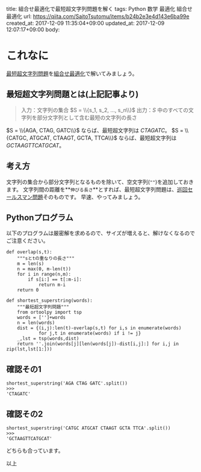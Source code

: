 title: 組合せ最適化で最短超文字列問題を解く
tags: Python 数学 最適化 組合せ最適化
url: https://qiita.com/SaitoTsutomu/items/b24b2e3e4d143e6ba99e
created_at: 2017-12-09 11:35:04+09:00
updated_at: 2017-12-09 12:07:17+09:00
body:

# これなに
[最短超文字列問題](https://qiita.com/okateim/items/9b2fb3ed0c902102ba9c)を[組合せ最適化](https://qiita.com/SaitoTsutomu/items/bfbf4c185ed7004b5721)で解いてみましょう。

## 最短超文字列問題とは(上記記事より)

>入力：文字列の集合 $S = \\{s_1, s_2, ..., s_n\\}$
出力：$S$ 中のすべての文字列を部分文字列として含む最短の文字列の長さ

$S = \\{AGA, CTAG, GATC\\}$ ならば、最短超文字列は $CTAGATC$。
$S = \\{CATGC, ATGCAT, CTAAGT, GCTA, TTCA\\}$ ならば、最短超文字列は $GCTAAGTTCATGCAT$。

## 考え方

文字列の集合から部分文字列となるものを除いて、空文字列(`""`)を追加しておきます。
文字列間の距離を**`伸びる長さ`**とすれば、最短超文字列問題は、[巡回セールスマン問題](https://qiita.com/SaitoTsutomu/items/def581796ef079e85d02)そのものです。
早速、やってみましょう。

## Pythonプログラム

以下のプログラムは厳密解を求めるので、サイズが増えると、解けなくなるのでご注意ください。

```py3:python3
def overlap(s,t):
    """sとtの重なりの長さ"""
    m = len(s)
    n = max(0, m-len(t))
    for i in range(n,m):
        if s[i:] == t[:m-i]:
            return m-i
    return 0

def shortest_superstring(words):
    """最短超文字列問題"""
    from ortoolpy import tsp
    words = ['']+words
    n = len(words)
    dist = {(i,j):len(t)-overlap(s,t) for i,s in enumerate(words)
            for j,t in enumerate(words) if i != j}
    _,lst = tsp(words,dist)
    return ''.join(words[j][len(words[j])-dist[i,j]:] for i,j in zip(lst,lst[1:]))
```

## 確認その1

```py3:python3
shortest_superstring('AGA CTAG GATC'.split())
>>>
'CTAGATC'
```

## 確認その2

```py3:python3
shortest_superstring('CATGC ATGCAT CTAAGT GCTA TTCA'.split())
>>>
'GCTAAGTTCATGCAT'
```

どちらも合っています。

以上

